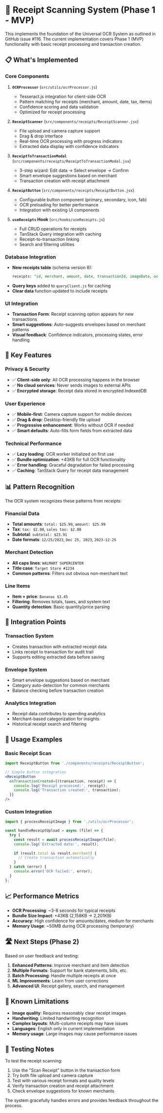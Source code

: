 # 🧾 Receipt Scanning System (Phase 1 - MVP)

This implements the foundation of the Universal OCR System as outlined in GitHub issue #116. The current implementation covers Phase 1 (MVP) functionality with basic receipt processing and transaction creation.

## 📋 What's Implemented

### Core Components

1. **`OCRProcessor`** (`src/utils/ocrProcessor.js`)
   - Tesseract.js integration for client-side OCR
   - Pattern matching for receipts (merchant, amount, date, tax, items)
   - Confidence scoring and data validation
   - Optimized for receipt processing

2. **`ReceiptScanner`** (`src/components/receipts/ReceiptScanner.jsx`)
   - File upload and camera capture support
   - Drag & drop interface
   - Real-time OCR processing with progress indicators
   - Extracted data display with confidence indicators

3. **`ReceiptToTransactionModal`** (`src/components/receipts/ReceiptToTransactionModal.jsx`)
   - 3-step wizard: Edit data → Select envelope → Confirm
   - Smart envelope suggestions based on merchant
   - Transaction creation with receipt attachment

4. **`ReceiptButton`** (`src/components/receipts/ReceiptButton.jsx`)
   - Configurable button component (primary, secondary, icon, fab)
   - OCR preloading for better performance
   - Integration with existing UI components

5. **`useReceipts` Hook** (`src/hooks/useReceipts.js`)
   - Full CRUD operations for receipts
   - TanStack Query integration with caching
   - Receipt-to-transaction linking
   - Search and filtering utilities

### Database Integration

- **New receipts table** (schema version 8):
  ```sql
  receipts: "id, merchant, amount, date, transactionId, imageData, ocrData, processingStatus, lastModified, [date+amount], [merchant+date], [transactionId], [processingStatus]"
  ```
- **Query keys** added to `queryClient.js` for caching
- **Clear data** function updated to include receipts

### UI Integration

- **Transaction Form**: Receipt scanning option appears for new transactions
- **Smart suggestions**: Auto-suggests envelopes based on merchant patterns
- **Visual feedback**: Confidence indicators, processing states, error handling

## 🎯 Key Features

### Privacy & Security
- ✅ **Client-side only**: All OCR processing happens in the browser
- ✅ **No cloud services**: Never sends images to external APIs
- ✅ **Encrypted storage**: Receipt data stored in encrypted IndexedDB

### User Experience
- ✅ **Mobile-first**: Camera capture support for mobile devices
- ✅ **Drag & drop**: Desktop-friendly file upload
- ✅ **Progressive enhancement**: Works without OCR if needed
- ✅ **Smart defaults**: Auto-fills form fields from extracted data

### Technical Performance
- ✅ **Lazy loading**: OCR worker initialized on first use
- ✅ **Bundle optimization**: +43KB for full OCR functionality
- ✅ **Error handling**: Graceful degradation for failed processing
- ✅ **Caching**: TanStack Query for receipt data management

## 📊 Pattern Recognition

The OCR system recognizes these patterns from receipts:

### Financial Data
- **Total amounts**: `total: $25.99`, `amount: $25.99`
- **Tax**: `tax: $2.08`, `sales tax: $2.08`  
- **Subtotal**: `subtotal: $23.91`
- **Date formats**: `12/25/2023`, `Dec 25, 2023`, `2023-12-25`

### Merchant Detection  
- **All caps lines**: `WALMART SUPERCENTER`
- **Title case**: `Target Store #1234`
- **Common patterns**: Filters out obvious non-merchant text

### Line Items
- **Item + price**: `Bananas $3.45`
- **Filtering**: Removes totals, taxes, and system text
- **Quantity detection**: Basic quantity/price parsing

## 🔗 Integration Points

### Transaction System
- Creates transaction with extracted receipt data
- Links receipt to transaction for audit trail
- Supports editing extracted data before saving

### Envelope System  
- Smart envelope suggestions based on merchant
- Category auto-detection for common merchants
- Balance checking before transaction creation

### Analytics Integration
- Receipt data contributes to spending analytics
- Merchant-based categorization for insights
- Historical receipt search and filtering

## 🚀 Usage Examples

### Basic Receipt Scan
```jsx
import ReceiptButton from './components/receipts/ReceiptButton';

// Simple button integration
<ReceiptButton 
  onTransactionCreated={(transaction, receipt) => {
    console.log('Receipt processed:', receipt);
    console.log('Transaction created:', transaction);
  }}
/>
```

### Custom Integration
```jsx
import { processReceiptImage } from './utils/ocrProcessor';

const handleReceiptUpload = async (file) => {
  try {
    const result = await processReceiptImage(file);
    console.log('Extracted data:', result);
    
    if (result.total && result.merchant) {
      // Create transaction automatically
    }
  } catch (error) {
    console.error('OCR failed:', error);
  }
};
```

## 📈 Performance Metrics

- **OCR Processing**: ~3-8 seconds for typical receipts
- **Bundle Size Impact**: +43KB (2,158KB → 2,201KB)
- **Accuracy**: High confidence for amounts/dates, medium for merchants
- **Memory Usage**: ~50MB during OCR processing (temporary)

## 🛣️ Next Steps (Phase 2)

Based on user feedback and testing:

1. **Enhanced Patterns**: Improve merchant and item detection
2. **Multiple Formats**: Support for bank statements, bills, etc.
3. **Batch Processing**: Handle multiple receipts at once
4. **ML Improvements**: Learn from user corrections
5. **Advanced UI**: Receipt gallery, search, and management

## 🐛 Known Limitations

- **Image quality**: Requires reasonably clear receipt images
- **Handwriting**: Limited handwriting recognition
- **Complex layouts**: Multi-column receipts may have issues
- **Languages**: English only in current implementation
- **Memory usage**: Large images may cause performance issues

## 📱 Testing Notes

To test the receipt scanning:

1. Use the "Scan Receipt" button in the transaction form
2. Try both file upload and camera capture
3. Test with various receipt formats and quality levels
4. Verify transaction creation and receipt attachment
5. Check envelope suggestions for known merchants

The system gracefully handles errors and provides feedback throughout the process.